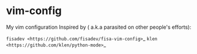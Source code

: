 vim-config
==========

My vim configuration
Inspired by ( a.k.a parasited on other people's efforts):

`fisadev <https://github.com/fisadev/fisa-vim-config>`_
`klen <https://github.com/klen/python-mode>`_


